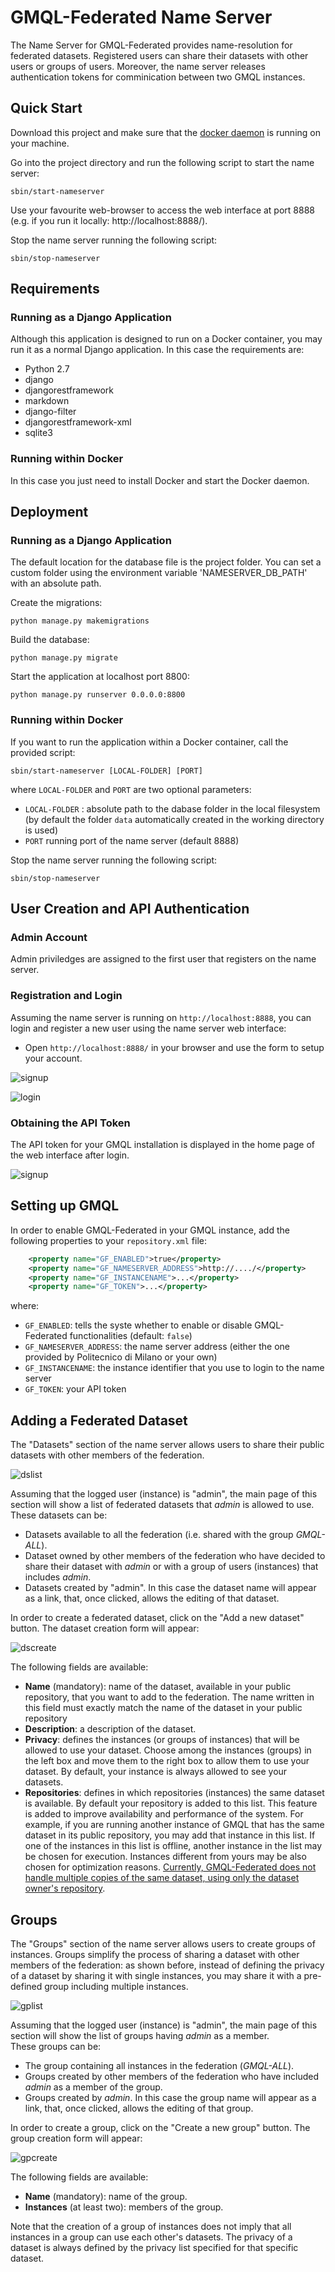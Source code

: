# GMQL-Federated Name Server
The Name Server for GMQL-Federated provides name-resolution for federated datasets. Registered users can share their datasets with other users or groups of users. Moreover, the name server releases authentication tokens for comminication between two GMQL instances.

## Quick Start
Download this project and make sure that the <a href="https://docs.docker.com/v17.09/engine/admin/" target="_blank">docker daemon</a> is running on your machine. 

Go into the project directory and run the following script to start the name server:
```
sbin/start-nameserver
```
Use your favourite web-browser to access the web interface at port 8888 (e.g. if you run it locally: ht<span>tp</span>://localhost:8888/).

Stop the name server running the following script: 
```
sbin/stop-nameserver
```

## Requirements
### Running as a Django Application
Although this application is designed to run on a Docker container, you may run it as a normal Django application. 
In this case the requirements are:
- Python 2.7
- django
- djangorestframework 
- markdown 
- django-filter
- djangorestframework-xml
- sqlite3

### Running within Docker
In this case you just need to install Docker and start the Docker daemon.

## Deployment

### Running as a Django Application

The default location for the database file is the project folder. 
You can set a custom folder using the environment variable 'NAMESERVER_DB_PATH' with an absolute path.

Create the migrations: 
```
python manage.py makemigrations
```
Build the database:
```
python manage.py migrate
  ```
Start the application at localhost port 8800:
```
python manage.py runserver 0.0.0.0:8800
```

### Running within Docker
If you want to run the application within a Docker container, call the provided script:
```
sbin/start-nameserver [LOCAL-FOLDER] [PORT]
```
where `LOCAL-FOLDER` and `PORT` are two optional parameters:
- `LOCAL-FOLDER` : absolute path to the dabase folder in the local filesystem (by default the folder `data` automatically created in the working directory is used)
- `PORT` running port of the name server (default 8888)

Stop the name server running the following script:
```
sbin/stop-nameserver
```

## User Creation and API Authentication
### Admin Account
Admin priviledges are assigned to the first user that registers on the name server. 
### Registration and Login
Assuming the name server is running on `http://localhost:8888`, you can login and register a new user using the name server web interface:

- Open `http://localhost:8888/` in your browser and use the form to setup your account.


![signup](https://github.com/DEIB-GECO/GMQL-FederatedNS/raw/master/screenshots/signup.png)

![login](https://github.com/DEIB-GECO/GMQL-FederatedNS/raw/master/screenshots/login.png)



### Obtaining the API Token
The API token for your GMQL installation is displayed in the home page of the web interface after login.

![signup](https://github.com/DEIB-GECO/GMQL-FederatedNS/raw/master/screenshots/home.png)

## Setting up GMQL
In order to enable GMQL-Federated in your GMQL instance, add the following properties to your `repository.xml` file:
``` XML
    <property name="GF_ENABLED">true</property>
    <property name="GF_NAMESERVER_ADDRESS">http://..../</property>
    <property name="GF_INSTANCENAME">...</property>
    <property name="GF_TOKEN">...</property>
```

where: 
- `GF_ENABLED`: tells the syste whether to enable or disable GMQL-Federated  functionalities (default: `false`)
- `GF_NAMESERVER_ADDRESS`: the name server address (either the one provided by Politecnico di Milano or your own)
- `GF_INSTANCENAME`: the instance identifier that you use to login to the name server 
- `GF_TOKEN`: your API token

## Adding a Federated Dataset
The "Datasets" section of the name server allows users to share their public datasets with other members of the federation.

![dslist](https://github.com/DEIB-GECO/GMQL-FederatedNS/raw/master/screenshots/datasets-list.png)

Assuming that the logged user (instance) is "admin", the main page of this section will show a list of federated datasets that <i>admin</i> is allowed to use. <br>
These datasets can be:
- Datasets available to all the federation (i.e. shared with the group <i>GMQL-ALL</i>).
- Dataset owned by other members of the federation who have decided to share their dataset with <i>admin</i> or with a group of users (instances) that includes <i>admin</i>.
- Datasets created by "admin". In this case the dataset name will appear as a link, that, once clicked, allows the editing of that dataset.

In order to create a federated dataset, click on the "Add a new dataset" button. The dataset creation form will appear:

![dscreate](https://github.com/DEIB-GECO/GMQL-FederatedNS/raw/master/screenshots/datasets-creation.png)

The following fields are available: 
- <b>Name</b> (mandatory): name of the dataset, available in your public repository, that you want to add to the federation. The name written in this field must exactly match the name of the dataset in your public repository
- <b>Description</b>: a description of the dataset.
- <b>Privacy</b>: defines the instances (or groups of instances) that will be allowed to use your dataset. Choose among the instances (groups) in the left box and move them to the right box to allow them to use your dataset. By default, your instance is always allowed to see your datasets.
- <b>Repositories</b>: defines in which repositories (instances) the same dataset is available. By default your repository is added to this list. This feature is added to improve availability and performance of the system. For example, if you are running another instance of GMQL that has the same dataset in its public repository, you may add that instance in this list. If one of the instances in this list is offline, another instance in the list may be chosen for execution. Instances different from yours may be also chosen for optimization reasons. <u>Currently, GMQL-Federated does not handle multiple copies of the same dataset, using only the dataset owner's repository</u>.

  
## Groups 
The "Groups" section of the name server allows users to create groups of instances. Groups simplify the process of sharing a dataset with other members of the federation: as shown before, instead of defining the privacy of a dataset by sharing it with single instances, you may share it with a pre-defined group including multiple instances.

![gplist](https://github.com/DEIB-GECO/GMQL-FederatedNS/raw/master/screenshots/groups-list.png)

Assuming that the logged user (instance) is "admin", the main page of this section will show the list of groups having <i>admin</i> as a member. <br>
These groups can be:
- The group containing all instances in the federation (<i>GMQL-ALL</i>).
- Groups created by other members of the federation who have included <i>admin</i> as a member of the group.
- Groups created by <i>admin</i>. In this case the group name will appear as a link, that, once clicked, allows the editing of that group.

In order to create a group, click on the "Create a new group" button. The group creation form will appear:

![gpcreate](https://github.com/DEIB-GECO/GMQL-FederatedNS/raw/master/screenshots/groups-creation.png)

The following fields are available: 
- <b>Name</b> (mandatory): name of the group.
- <b>Instances</b> (at least two): members of the group.
  
Note that the creation of a group of instances does not imply that all instances in a group can use each other's datasets. The privacy of a dataset is always defined by the privacy list specified for that specific dataset.
  
  
